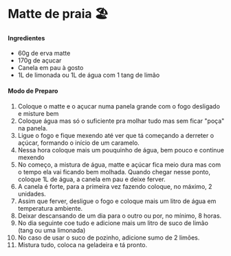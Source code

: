 # Matte de praia :beach_umbrella:



#### Ingredientes

- 60g de erva matte
- 170g de açucar
- Canela em pau à gosto
- 1L de limonada ou 1L de água com 1 tang de limão 



#### Modo de Preparo

1. Coloque o matte e o açucar numa panela grande com o fogo desligado e misture bem 
2. Coloque água mas só o suficiente pra molhar tudo mas sem ficar "poça" na panela.
3.  Ligue o fogo e fique mexendo até ver que tá começando a derreter o açúcar, formando o início de um caramelo.
4. Nessa hora coloque mais um pouquinho de água, bem pouco e continue mexendo
5. No começo, a mistura de água, matte e açúcar fica meio dura mas com o tempo ela vai ficando bem molhada. Quando chegar nesse ponto, coloque 1L de água, a canela em pau e deixe ferver. 
6. A canela é forte, para a primeira vez fazendo coloque, no máximo, 2 unidades.
7. Assim que ferver, desligue o fogo e coloque mais um litro de água em temperatura ambiente.
8.  Deixar descansando de um dia para o outro ou por, no mínimo, 8 horas. 
9. No dia seguinte coe tudo e adicione mais um litro de suco de limão (tang ou uma limonada) 
10. No caso de usar o suco de pozinho, adicione sumo de 2 limões.
11. Mistura tudo, coloca na geladeira e tá pronto. 